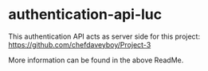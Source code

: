 # authentication-api-luc

This authentication API acts as server side for this project: https://github.com/chefdaveyboy/Project-3

More information can be found in the above ReadMe.